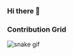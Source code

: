 ### Hi there 👋

<!--
**gilberto-filho10/gilberto-filho10** is a ✨ _special_ ✨ repository because its `README.md` (this file) appears on your GitHub profile.

Here are some ideas to get you started:

- 🔭 I’m currently working on ...
- 🌱 I’m currently learning ...
- 👯 I’m looking to collaborate on ...
- 🤔 I’m looking for help with ...
- 💬 Ask me about ...
- 📫 How to reach me: ...
- 😄 Pronouns: ...
- ⚡ Fun fact: ...
https://dev.to/mishmanners/how-to-enable-github-actions-on-your-profile-readme-for-a-contribution-graph-4l66
-->

### Contribution Grid
![snake gif](https://github.com/gilberto-filho10/gilberto-filho10/blob/output/github-contribution-grid-snake.gif)
